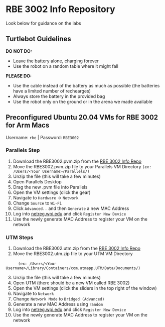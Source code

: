 # RBE 3002 Info Repository
Look below for guidance on the labs

## Turtlebot Guidelines

**DO NOT DO:**
- Leave the battery alone, charging forever
- Use the robot on a random table where it might fall

**PLEASE DO:**
- Use the cable instead of the battery as much as possible (the batteries have a limited number of rechearges)
- Always store the battery in the provided bag
- Use the robot only on the ground or in the arena we made available

## Preconfigured Ubuntu 20.04 VMs for RBE 3002 for Arm Macs
Username: `rbe` | Password: `RBE3002`

### Parallels Step
1. Download the RBE3002.pvm.zip from the [RBE 3002 Info Repo](https://drive.google.com/file/d/1Qjd39osvCf649oTGNqnGokKSpg6hUb2-/view?usp=sharing)
2. Move the RBE3002.pvm.zip file to your Parallels VM Directory `(ex: /Users/<Your Username>/Parallels/)`
3. Unzip the file (this will take a few minutes)
4. Open Parallels Desktop
5. Drag the new .pvm file into Parallels
6. Open the VM settings (click the gear)
7. Navigate to `Hardware` -> `Network`
8. Change `Source` to `Wi-Fi`
9. Click `Advanced..` and then `Generate` a new MAC Address
10. Log into [netreg.wpi.edu](netreg.wpi.edu) and click `Register New Device`
11. Use the newly generate MAC Address to register your VM on the network

### UTM Steps
1. Download the RBE3002.utm.zip from the [RBE 3002 Info Repo](https://drive.google.com/file/d/1KRnNGwwcMEHHQjOH4d5F936aHC6j26Py/view?usp=sharing)
2. Move the RBE3002.utm.zip file to your UTM VM Directory 

  &nbsp;&nbsp;&nbsp;&nbsp;&nbsp;&nbsp;&nbsp;&nbsp;&nbsp;&nbsp;`(ex: /Users/<Your Username>/Library/Containers/com.utmapp.UTM/Data/Documents/)`
  
3. Unzip the file (this will take a few minutes)
4. Open UTM (there should be a new VM called RBE 3002)
5. Open the VM settings (click the sliders in the top right of the window)
6. Navigate to `Network`
7. Change `Network Mode` to `Bridged (Advanced)`
8. Generate a new MAC Address using `random` 
9. Log into [netreg.wpi.edu](netreg.wpi.edu) and click `Register New Device`
10. Use the newly generate MAC Address to register your VM on the network
